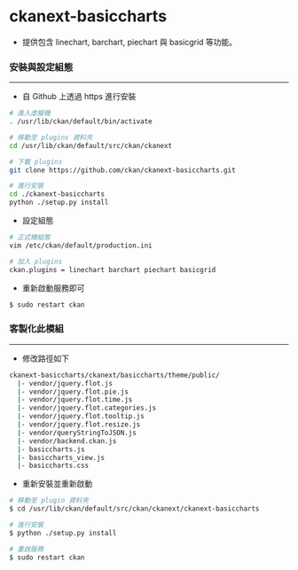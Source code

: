 # ckanext-basiccharts

<script type="text/javascript" src="../js/general.js"></script>

* 提供包含 linechart, barchart, piechart 與 basicgrid 等功能。

### 安裝與設定組態
---

* 自 Github 上透過 https 進行安裝

```bash
# 進入虛擬機
. /usr/lib/ckan/default/bin/activate

# 移動至 plugins 資料夾
cd /usr/lib/ckan/default/src/ckan/ckanext

# 下載 plugins
git clone https://github.com/ckan/ckanext-basiccharts.git

# 進行安裝
cd ./ckanext-basiccharts
python ./setup.py install
```

* 設定組態

```bash
# 正式機組態
vim /etc/ckan/default/production.ini

# 加入 plugins
ckan.plugins = linechart barchart piechart basicgrid
```

* 重新啟動服務即可

```bash
$ sudo restart ckan
```

### 客製化此模組
---

* 修改路徑如下

```bash
ckanext-basiccharts/ckanext/basiccharts/theme/public/
  |- vendor/jquery.flot.js
  |- vendor/jquery.flot.pie.js
  |- vendor/jquery.flot.time.js
  |- vendor/jquery.flot.categories.js
  |- vendor/jquery.flot.tooltip.js
  |- vendor/jquery.flot.resize.js
  |- vendor/queryStringToJSON.js
  |- vendor/backend.ckan.js
  |- basiccharts.js
  |- basiccharts_view.js
  |- basiccharts.css
```

* 重新安裝並重新啟動

```bash
# 移動至 plugin 資料夾
$ cd /usr/lib/ckan/default/src/ckan/ckanext/ckanext-basiccharts

# 進行安裝
$ python ./setup.py install

# 重啟服務
$ sudo restart ckan
```















